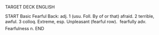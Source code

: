 TARGET DECK
ENGLISH

START
Basic
Fearful
Back: adj. 1 (usu. Foll. By of or that) afraid. 2 terrible, awful. 3 colloq. Extreme, esp. Unpleasant (fearful row).  fearfully adv. Fearfulness n.
END
